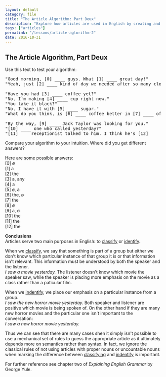 ```yaml
---
layout: default
category: file
title: "The Article Algorithm: Part Deux"
description: "Explore how articles are used in English by creating and testing your own article algorithm."
tags: ["articles"]
permalink: "/lessons/article-aglorithm-2"
date: 2016-10-31
---
```

## The Article Algorithm, Part Deux

Use this text to test your algorithm:  

<pre>
"Good morning, [0] ____ guys. What [1] ____ great day!"
"Yeah, just [2] ____ kind of day we needed after so many cloudy days."

"Have you had [3] ____ coffee yet?"  
"No, I'm making [4] ____ cup right now." 
"You take it black?" 
"No, I have it with [5] ____ sugar."
"What do you think, is [6] ____ coffee better in [7] ____ office or at [8] ____ home?" 

"By the way, [9] ____ Jack Taylor was looking for you."
"[10] ____ one who called yesterday?" 
"[11] ___ receptionist talked to him. I think he's [12] ____ Jack Taylor we worked with last year."
</pre>

Compare your algorithm to your intuition. Where did you get different answers?

Here are some possible answers:  
[0] ø  
[1] a  
[2] the  
[3] a, any  
[4] a  
[5] ø, a  
[6] the, ø  
[7] the  
[8] ø  
[9] a, ø  
[10] the  
[11] the  
[12] the  

**Conclusions**  
Articles serve two main purposes in English: to <u>classify</u> or <u>identify</u>.

When we <u>classify</u>, we say that something is part of a group but either we don't know which particular instance of that group it is or that information isn't relevant. This information must be understood by both the speaker and the listener.  
*I saw a movie yesterday.* 
The listener doesn't know which movie the speaker saw, while the speaker is placing more emphasis on the movie as a class rather than a paticular film. 

When we <u>indentify</u>, we place our emphasis on a particular instance from a group.  
*I saw the new horror movie yesterday.*
Both speaker and listener are positive which movie is being spoken of. On the other hand if they are many new horror movies and the particular one isn't important to the conversation:  
*I saw a new horror movie yesterday.*  

Thus we can see that there are many cases shen it simply isn't possible to use a mechanical set of rules to guess the appropriate article as it ultimately depends more on semantics rather than syntax. In fact, we ignore the classical rules of not using articles with proper nouns or uncountable nouns when marking the difference between <u>classifying</u> and <u>indentify</u> is important. 

For further reference see chapter two of <cite>Explaining English Grammar</cite> by George Yule.
 

 